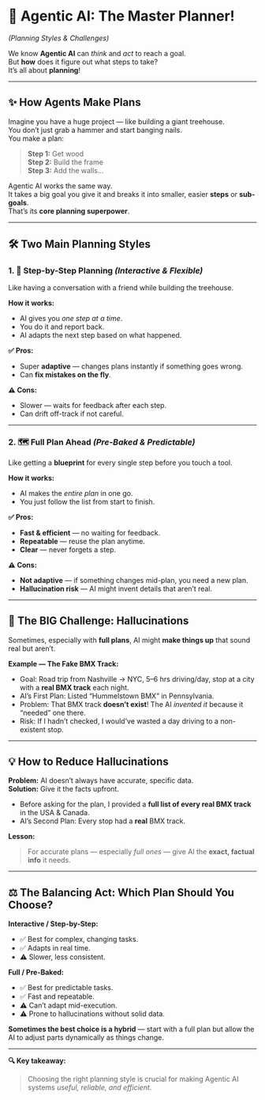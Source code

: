 # 🤖 Agentic AI: The Master Planner!  
*(Planning Styles & Challenges)*

We know **Agentic AI** can *think* and *act* to reach a goal.  
But **how** does it figure out what steps to take?  
It’s all about **planning**!

---

## ✨ How Agents Make Plans

Imagine you have a huge project — like building a giant treehouse.  
You don’t just grab a hammer and start banging nails.  
You make a plan:

> **Step 1:** Get wood  
> **Step 2:** Build the frame  
> **Step 3:** Add the walls…  

Agentic AI works the same way.  
It takes a big goal you give it and breaks it into smaller, easier **steps** or **sub-goals**.  
That’s its **core planning superpower**.

---

## 🛠️ Two Main Planning Styles

### 1. 💬 Step-by-Step Planning *(Interactive & Flexible)*
Like having a conversation with a friend while building the treehouse.

**How it works:**  
- AI gives you *one step at a time*.  
- You do it and report back.  
- AI adapts the next step based on what happened.

**✅ Pros:**  
- Super **adaptive** — changes plans instantly if something goes wrong.  
- Can **fix mistakes on the fly**.  

**⚠️ Cons:**  
- Slower — waits for feedback after each step.  
- Can drift off-track if not careful.

---

### 2. 🗺️ Full Plan Ahead *(Pre-Baked & Predictable)*
Like getting a **blueprint** for every single step before you touch a tool.

**How it works:**  
- AI makes the *entire plan* in one go.  
- You just follow the list from start to finish.

**✅ Pros:**  
- **Fast & efficient** — no waiting for feedback.  
- **Repeatable** — reuse the plan anytime.  
- **Clear** — never forgets a step.  

**⚠️ Cons:**  
- **Not adaptive** — if something changes mid-plan, you need a new plan.  
- **Hallucination risk** — AI might invent details that aren’t real.

---

## 🚨 The BIG Challenge: Hallucinations

Sometimes, especially with **full plans**, AI might **make things up** that sound real but aren’t.

**Example — The Fake BMX Track:**  
- Goal: Road trip from Nashville → NYC, 5–6 hrs driving/day, stop at a city with a **real BMX track** each night.  
- AI’s First Plan: Listed “Hummelstown BMX” in Pennsylvania.  
- Problem: That BMX track **doesn’t exist**! The AI *invented it* because it “needed” one there.  
- Risk: If I hadn’t checked, I would’ve wasted a day driving to a non-existent stop.

---

## 💡 How to Reduce Hallucinations

**Problem:** AI doesn’t always have accurate, specific data.  
**Solution:** Give it the facts upfront.

- Before asking for the plan, I provided a **full list of every real BMX track** in the USA & Canada.  
- AI’s Second Plan: Every stop had a **real** BMX track.  

**Lesson:**  
> For accurate plans — especially *full ones* — give AI the **exact, factual info** it needs.

---

## ⚖️ The Balancing Act: Which Plan Should You Choose?

**Interactive / Step-by-Step:**  
- ✅ Best for complex, changing tasks.  
- ✅ Adapts in real time.  
- ⚠️ Slower, less consistent.

**Full / Pre-Baked:**  
- ✅ Best for predictable tasks.  
- ✅ Fast and repeatable.  
- ⚠️ Can’t adapt mid-execution.  
- ⚠️ Prone to hallucinations without solid data.

**Sometimes the best choice is a hybrid** — start with a full plan but allow the AI to adjust parts dynamically as things change.

---

**🔍 Key takeaway:**  
> Choosing the right planning style is crucial for making Agentic AI systems *useful, reliable, and efficient*.
